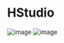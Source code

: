 # HStudio
 ![image](http://or8i8o7sa.bkt.clouddn.com/xcx:hstudio:p1.jpeg)
 ![image](http://or8i8o7sa.bkt.clouddn.com/xcx-hstudio-p2.jpeg)
 
